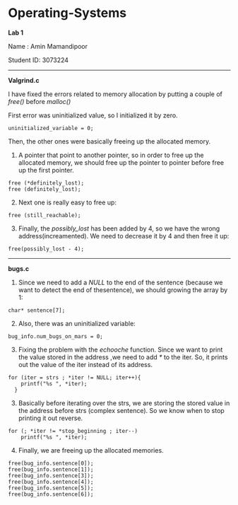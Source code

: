 # Operating-Systems

**Lab 1**

Name : Amin Mamandipoor

Student ID: 3073224

************************************

**Valgrind.c**

I have fixed the errors related to memory allocation by putting a couple of  <em> free() </em> before <em> malloc() </em>

First error was uninitialized value, so I initialized it by zero. 

```
uninitialized_variable = 0;  
```

Then, the other ones were basically freeing up the allocated memory. 

1. A pointer that point to another pointer, so in order to free up the allocated memory, we should free up the pointer to pointer before free up the first pointer.

```
free (*definitely_lost);
free (definitely_lost);
```

2. Next one is really easy to free up: 

```
free (still_reachable);
```

3. Finally, the <em>possibly_lost</em> has been added by 4, so we have the wrong address(increamented). We need to decrease it by 4 and then free it up:

```
free(possibly_lost - 4);
```

******************************************

**bugs.c**

1. Since we need to add a <em>NULL</em> to the end of the sentence (because we want to detect the end of thesentence), we should  growing the array by 1:

```
char* sentence[7];
```

2. Also, there was an uninitialized variable:

```
bug_info.num_bugs_on_mars = 0;
```

3. Fixing the problem with the <em>echooche</em> function. Since we want to print the value stored in the address ,we need to add <em>*</em> to the iter. So, it prints out the value of the iter instead of its address. 
```
for (iter = strs ; *iter != NULL; iter++){
    printf("%s ", *iter);
  }
```

3. Basically before iterating over the strs, we are storing the stored value in the address before strs (complex sentence). So we know when to stop printing it out reverse. 

```
for (; *iter != *stop_beginning ; iter--)
    printf("%s ", *iter);
```

4. Finally, we are freeing up the allocated memories.

```
free(bug_info.sentence[0]);
free(bug_info.sentence[1]);
free(bug_info.sentence[3]);
free(bug_info.sentence[4]);
free(bug_info.sentence[5]);
free(bug_info.sentence[6]);
```


















 
